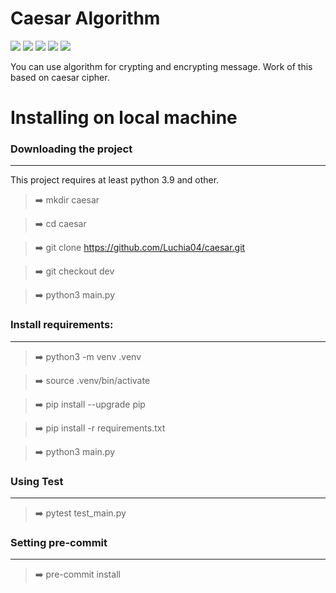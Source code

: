 # Caesar Algorithm

![](https://img.shields.io/github/issues/Luchia04/caesar)
![](https://img.shields.io/github/forks/Luchia04/caesar)
![](https://img.shields.io/github/stars/Luchia04/caesar)
![](https://img.shields.io/github/license/Luchia04/caesar)
![](https://img.shields.io/twitter/url?url=https%3A%2F%2Fgithub.com%2FLuchia04%2Fcaesar%2Ftree%2Fdev)

You can use algorithm for crypting and encrypting message. Work of this based on caesar cipher.

# Installing on local machine

### Downloading the project

------------

This project requires at least python 3.9 and other.

> :arrow_right: mkdir caesar

> :arrow_right: cd caesar

> :arrow_right: git clone https://github.com/Luchia04/caesar.git

> :arrow_right: git checkout dev

> :arrow_right: python3 main.py

### Install requirements:

------------

> :arrow_right: python3 -m venv .venv

> :arrow_right: source .venv/bin/activate

> :arrow_right: pip install --upgrade pip

> :arrow_right: pip install -r requirements.txt

> :arrow_right: python3 main.py

### Using Test

-------------

> :arrow_right: pytest test_main.py

### Setting pre-commit

------------

> :arrow_right: pre-commit install
